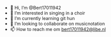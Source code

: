 - 👋 Hi, I’m @Bert17011942
- 👀 I’m interested in singing in a choir
- 🌱 I’m currently learning git hun
- 💞️ I’m looking to collaborate on musicnotation
- 📫 How to reach me om bert17011942@libe.nl

<!---
Bert17011942/Bert17011942 is a ✨ special ✨ repository because its `README.md` (this file) appears on your GitHub profile.
You can click the Preview link to take a look at your changes.
--->
